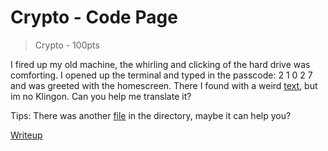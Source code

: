 # Crypto - Code Page

> Crypto - 100pts

I fired up my old machine, the whirling and clicking of the hard drive was comforting. I opened up the terminal and typed in the passcode: 2 1 0 2 7 and was greeted with the homescreen. There I found with a weird [text](./file1), but im no Klingon. Can you help me translate it?

Tips: There was another [file](file2) in the directory, maybe it can help you?

[Writeup](writeup/writeup.md)
